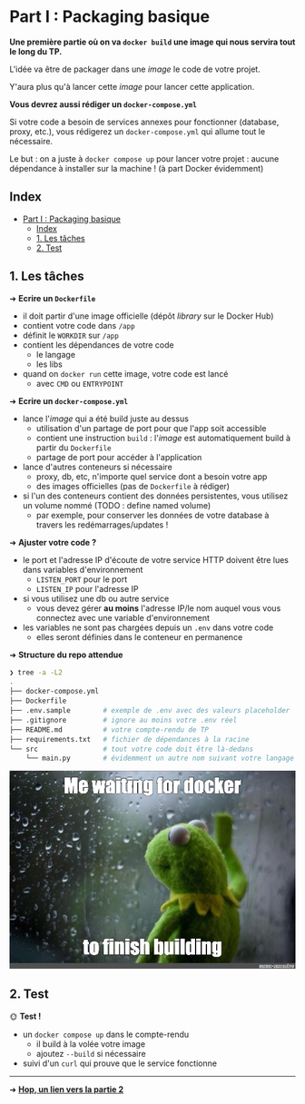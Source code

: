 # Part I : Packaging basique

**Une première partie où on va `docker build` une image qui nous servira tout le long du TP.**

L'idée va être de packager dans une *image* le code de votre projet.

Y'aura plus qu'à lancer cette *image* pour lancer cette application.

**Vous devrez aussi rédiger un `docker-compose.yml`**

Si votre code a besoin de services annexes pour fonctionner (database, proxy, etc.), vous rédigerez un `docker-compose.yml` qui allume tout le nécessaire.

Le but : on a juste à `docker compose up` pour lancer votre projet : aucune dépendance à installer sur la machine ! (à part Docker évidemment)

## Index

- [Part I : Packaging basique](#part-i--packaging-basique)
  - [Index](#index)
  - [1. Les tâches](#1-les-tâches)
  - [2. Test](#2-test)

## 1. Les tâches

➜ **Ecrire un `Dockerfile`**

- il doit partir d'une image officielle (dépôt *library* sur le Docker Hub)
- contient votre code dans `/app`
- définit le `WORKDIR` sur `/app`
- contient les dépendances de votre code
  - le langage
  - les libs
- quand on `docker run` cette image, votre code est lancé 
  - avec `CMD` ou `ENTRYPOINT`

➜ **Ecrire un `docker-compose.yml`**

- lance l'*image* qui a été build juste au dessus
  - utilisation d'un partage de port pour que l'app soit accessible
  - contient une instruction `build` : l'*image* est automatiquement build à partir du `Dockerfile`
  - partage de port pour accéder à l'application
- lance d'autres conteneurs si nécessaire
  - proxy, db, etc, n'importe quel service dont a besoin votre app
  - des images officielles (pas de `Dockerfile` à rédiger)
- si l'un des conteneurs contient des données persistentes, vous utilisez un volume nommé (TODO : define named volume)
  - par exemple, pour conserver les données de votre database à travers les redémarrages/updates !

➜ **Ajuster votre code ?**

- le port et l'adresse IP d'écoute de votre service HTTP doivent être lues dans variables d'environnement
  - `LISTEN_PORT` pour le port
  - `LISTEN_IP` pour l'adresse IP
- si vous utilisez une db ou autre service
  - vous devez gérer **au moins** l'adresse IP/le nom auquel vous vous connectez avec une variable d'environnement
- les variables ne sont pas chargées depuis un `.env` dans votre code
  - elles seront définies dans le conteneur en permanence

➜ **Structure du repo attendue**

```bash
❯ tree -a -L2
.
├── docker-compose.yml
├── Dockerfile
├── .env.sample        # exemple de .env avec des valeurs placeholder
├── .gitignore         # ignore au moins votre .env réel
├── README.md          # votre compte-rendu de TP
├── requirements.txt   # fichier de dépendances à la racine
└── src                # tout votre code doit être là-dedans
    └── main.py        # évidemment un autre nom suivant votre langage
```

![Wait](./img/waiting.jpg)

## 2. Test

🌞 **Test !**

- un `docker compose up` dans le compte-rendu
  - il build à la volée votre image
  - ajoutez `--build` si nécessaire
- suivi d'un `curl` qui prouve que le service fonctionne

---

➜ [**Hop, un lien vers la partie 2**](./part2.md)
